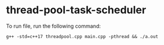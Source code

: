 # thread-pool-task-scheduler

To run file, run the following command:

```
g++ -std=c++17 threadpool.cpp main.cpp -pthread && ./a.out
```
